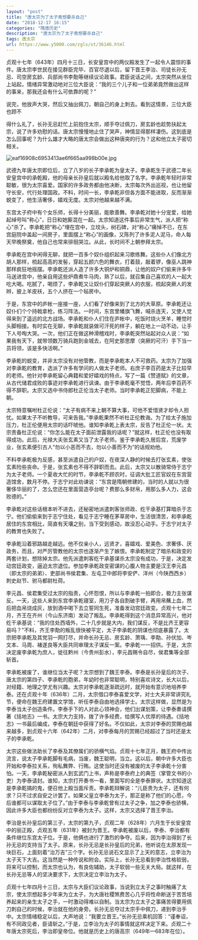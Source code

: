 ```yaml
---
layout: "post"
title: "唐太宗为了太子竟想要杀自己"
date: "2018-12-17 16:15"
categories: "隋唐历史"
description: "唐太宗为了太子竟想要杀自己"
tags: 唐太宗
url: https://www.y5000.com/zgls/st/36146.html
---
```






贞观十七年（643年）四月十三日，长安皇宫中的两仪殿发生了一起令人震惊的事件。唐太宗李世民在接见群臣完毕、百官尽退以后，留下晋王李治、司徒长孙无忌、司空房玄龄、兵部尚书李勣等继续议论政事。君臣说话之间，太宗突然从坐位上站起，情绪异常激动地对三位大臣说：“我的三个儿子和一位弟弟竟然做出这样的事来，那我还会有什么可依靠的呢？”

说完，他放声大哭，然后又抽出佩刀，朝自己的身上刺去。看到这情景，三位大臣也顾不

得什么礼了，长孙无忌赶忙上前抱住太宗，顺手夺过佩刀，房玄龄也趁势扶起太宗，说了许多劝慰的话。唐太宗慢慢地止住了哭声，神情显得那样凄伤。这到底是怎么回事呢？为什么雄才大略的唐太宗会做出这种唐突的行为？这和他立太子密切相关。

![eaf16908c6953413ae6f665aa998b00e.jpg](https://img.y5000.com/uploads/allimg/181030/eaf16908c6953413ae6f665aa998b00e.jpg)

武德九年唐太宗即位后，立了八岁的长子李承乾为皇太子。李承乾生于武德二年长安皇宫中的承乾殿，他的母亲长孙皇后就以殿名给他取了名字。李承乾年轻时非常聪敏，很为太宗喜爱。国家的许多政务都由他决断，太宗每次外出巡视，也让他留守长安，代行处理国政。不料，时间一长，李承乾非但各方面不能进取，反而渐渐蜕变了，他生活奢侈，嬉戏无度。太宗对他越来越不满。

东宫太子府中有个女乐师，长得十分美丽，能歌善舞。李承乾对她十分宠爱，给她起绰号叫“称心”，日日和她厮混在一起。太宗知道这件事后非常生气，派人把“称心”杀了。李承乾把“称心”埋在宫中，立坟头，树石碑，对“称心”痛悼不已，在东宫庭院中盖起一间房子，里面摆上“称心”的画像，又陈列了许多泥人泥马，命人每天早晚祭奠，他自己也常来徘徊哭泣。从此，长时间不上朝参拜太宗。

李承乾在宫中闲得无聊，就把一百多个奴仆组织起来习歌练舞。这些仆人们像北方胡人那样，梳起高高的发髻，穿起五颜六色的舞衣，打着鼓，敲着锣，像巫人跳神那样疯狂地摇摆。李承乾还派人造了许多大铜炉和铜鼎，让他的奴户们偷来许多牛马送进宫中，他亲自用这些炉鼎煮牛马肉，熟了以后，就召集自己喜欢的人一起大吃大喝。吃腻了，喝烦了，李承乾又让奴仆们穿起突厥人的衣服，梳起突厥人的发辫，披上羊皮袄，五个人挤在一个毡房中。

于是，东宫中的庐帐一座接一座，人们看了好像来到了北方的大草原。李承乾还让奴仆们个个持戟拿枪，练习阵法。一时间，东宫里幡旗飞舞，喊杀连天，又使人觉得来到了遥远的北方战场。李承乾和仆人们住在庐帐中，吃饭时烧火烹羊，睡觉时头脚相接。有时实在无聊，李承乾就装做可汗死的样子，躺在地上一动不动，让手下人号啕大哭。一次，他们正在做这种滑稽戏时，李承乾突然站起对众人说：“如果我有天下，就带领数万骑兵跑到金城去，在阿史那思摩（突厥的可汗）手下当一员将领，该是多快活啊。”

李承乾的蜕变，并非太宗没有对他管教，而是李承乾本人不可救药。太宗为了加强对李承乾的教育，选派了许多有学问的人做太子老师。右庶子李百药是太子比较早的老师。他针对李承乾留心典籍和爱好嬉戏的特点，写了一篇《赞道赋》的文章，从古代储君成败的事迹对李承乾进行讽谏。由于李承乾毫不觉悟，两年后李百药不得不辞职。太宗又选中书侍郎杜正伦当太子老师。当时李承乾正犯脚病，不能上朝。

太宗特意嘱咐杜正伦说：“太子有病不来上朝不算大事，可他不爱惜贤才却令人担忧。如果太子不听教导，可来告我。”李承乾果然不听杜正伦教诲。为了给太子施加压力，杜正伦便用太宗的话吓唬他。谁知李承乾上表太宗，反告了杜正伦一状。太宗责备杜正伦说：“你怎么能在太子面前泄露我的话呢？”就这样，杜正伦也没有取得成功。此后，光禄大夫张玄素又当了太子老师。鉴于李承乾久居后宫，荒废学业，张玄素便引古人“勿以小恶而不去，勿以小善而不为”的话规劝他。

不料李承乾极为反感，甚至派遣自己的户奴，在夜深人静的时候去打张玄素，使张玄素险些丧命。于是，张玄素也不得不辞职而去。此后，太宗又以散骑常侍于志宁为太子老师。一个夏收大忙的时节，李承乾不顾农时，征调大批工匠官奴在东宫营造馆舍，数月不停。于志宁对此劝谏说：“东宫是隋朝修建的，当时的人就以为很奢侈华丽的了，怎么您还在里面营造亭台呢？费那么多财帛，用那么多人力，这会败德的。”

李承乾对这些话根本听不进去，还秘密地派遣刺客张师政、纥干承基打算暗杀于志宁。他们偷偷来到于志宁住处，看见于志宁睡在茅草房中，生活很清苦，和李承乾居住的东宫相比，简直有天壤之别，当下受到感动，故没忍心动手。于志宁对太子的教育也失败了。

李承乾沿着邪路越走越远。他不仅亲小人，远贤才，喜嬉戏、爱美色、求奢侈、厌政务，而且，对严厉管教他的太宗也逐渐产生了嫉恨。李承乾制定了暗杀和政变的两套计划，想除掉太宗。他先派遣刺客纥干承基谋杀太宗没有成功，于是，决定发动宫廷政变，逼迫太宗退位。参加李承乾政变密谋的心腹人物主要是汉王李元昌（即太宗的弟弟）、吏部尚书侯君集、左屯卫中郎将李安俨、洋州（今陕西西乡）刺史赵节、驸马都尉杜荷。

李元昌、侯君集受过太宗的指责，心怀怨恨，所以与李承乾一拍即合，极力主张谋反。一天，这些人来到东宫李承乾寝室，用刀子各自割破手臂，再用帛蘸上血，然后把血帛烧成灰，放到酒中喝下去立誓同生死，准备发动宫廷政变。贞观十七年二月，齐王在齐州（今山东济南）发动了叛乱。李承乾得到这个消息异常高兴，他对纥干承基说：“我的住处西墙外，二十几步就是大内，我们谋反，不是比齐王更容易吗？”不料，齐王李勣的叛乱很快被平定，太子李承乾的阴谋也彻底暴露了。太宗把李承乾及其党羽一网打尽，并命长孙无忌、房玄龄、萧瑀、李勣、孙伏加、岑文本、马周、褚遂良等大臣共同审理太子谋反一案。李承乾一一招供。于是，太宗决定废李承乾为庶人，徙往黔州（今贵州彭水），李元昌赐令自尽，侯君集等全部斩首。

李承乾被废了，谁继位当太子呢？太宗想到了魏王李泰。李泰是长孙皇后的次子、唐太宗的第四子、李承乾的胞弟，年幼时也非常聪明，特别喜欢诗文，长大以后，对经籍、地理之学尤有兴趣。太宗对李承乾逐渐疏远时，就开始有意识地培养李泰。还在贞观十年（636年）二月，太宗借口李泰喜爱文学，对士大夫非常讲究礼节，便命在魏王府建置文学馆，听任李泰自由地选择学士。太宗这样做，显然是为李泰当太子创造条件。李泰手下的人对此心领神会，他们出谋划策，让李泰奏请撰著《括地志》一书。太宗大力支持，拨了许多经费，给撰写人优厚的待遇。《括地志》一书最后编成，李泰在朝廷中获得了好名。不仅如此，太宗对李泰的赏赐也越来越多，到贞观十六年（642年）二月，对李泰每月的赏赐已经超过了当时还是太子的李承乾。

太宗这些做法助长了李泰及其僚属们的骄横气焰。贞观十七年正月，魏王府中传出流言，说太子李承乾脚有毛病，当废，魏王聪明，当立。这以后，朝中许多大臣也开始和李泰拉关系，徇私舞弊、行贿。这使当时还没有被废的太子李承乾十分害怕。一天，李承乾秘密派人到玄武门上书，声称是李泰府上的典签（掌管文书的小吏）为李泰请封。谁知，太宗打开奏书一看，里面写的全是李泰罪状。太宗知道这是李承乾搞的鬼，便召他上殿当面斥责。李承乾辩解说：“儿臣贵为太子，还有何求？只不过求自安之计罢了。如果父皇立李泰为太子，那正是称了他们的心愿，今后谁都可以谋取太子位了。”由于李泰与李承乾曾有过太子之争，加之李泰也骄横，因此许多大臣也都纷纷反对立李泰为太子。这样，太宗又选择了晋王李治。

李治是长孙皇后的第三子，太宗的第九子，贞观二年（628年）六月生于长安皇宫中的丽正殿，贞观五年（631年）被封为晋王。李承乾被废以后，李泰、李治都有条件继位东宫太子位。于是，他俩也进行了激烈的争夺。后来，因为李治得到了长孙无忌的支持当了太子。原来，长孙无忌是长孙皇后的兄弟，他听说在太原发现一块巨石，上面刻着“治万吉”三个字。长孙无忌说石文显示了上天的意志，立李治为太子天下大吉。这当然是一种传说和附会。实际上，长孙无忌看到李治性格软弱，将来可以控制，而太宗也认为，有良佐辅助，太子软弱一些无关大局。就这样，在长孙无忌等人的坚决要求下，太宗决定立李治为太子。

贞观十七年四月十三日，太宗与大臣们议论政事，当说到立太子之事时触痛了太宗，使太宗想起多少年来为立太子，为大唐社稷煞费苦心几乎将性命断送于苦苦培养起来的亲生太子之手，一时激动得难以自制。当太宗为立太子之事痛苦得要用佩刀刺自己的时候，李治就在他的身旁。长孙无忌夺过太宗手中佩刀，递到李治手中。太宗情绪稳定以后，大声地说：“我要立晋王。”长孙无忌乘机回答：“谨奉诏，有不同政见者，臣请斩之。”于是，立李治为太子的事情就这样决定下来。贞观二十年唐太宗死后，李治即皇帝位。他就是历史上的唐高宗（649年—683年在位）。

  
